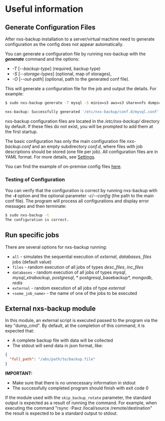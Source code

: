# Useful information

## Generate Configuration Files

After nxs-backup installation to a server/virtual machine need to generate configuration as the config does not appear
automatically.

You can generate a configuration file by running nxs-backup with the ***generate*** command and the options:

* *-T* [*--backup-type*] (required, backup type)
* *-S* [*--storage-types*] (optional, map of storages),
* *-O* [*--out-path*] (optional, path to the generated conf file).

This will generate a configuration file for the job and output the details. For example:

```bash
$ sudo nxs-backup generate -T mysql -S minio=s3 aws=s3 share=nfs dumps=scp

nxs-backup: Successfully generated '/etc/nxs-backup/conf.d/mysql.conf' configuration file!
```

nxs-backup configuration files are located in the */etc/nxs-backup/* directory by default. If these files do not exist,
you will be prompted to add them at the first startup.

The basic configuration has only the main configuration file *nxs-backup.conf* and an empty subdirectory *conf.d*, where
files with job descriptions should be stored (one file per job). All configuration files are in YAML format.
For more details, see [Settings](/docs/settings/README.md).

You can find the example of on-premise config files [here](example/on-premise/README.md).

### Testing of Conﬁguration

You can verify that the configuration is correct by running nxs-backup with the ***-t*** option and the optional
parameter *-c*/*--config* (the path to the main conf file). The program will process all configurations and display
error messages and then terminate:

```sh
$ sudo nxs-backup -t
The configuration is correct.
```

## Run specific jobs

There are several options for nxs-backup running:

- `all` - simulates the sequential execution of *external*, *databases*, *files* jobs (default value)
- `files` - random execution of all jobs of types *desc_files*, *inc_files*
- `databases` - random execution of all jobs of types *mysql*, *mysql_xtrabackup*, *postgresql*, *
  postgresql_basebackup*, *mongodb*, *redis*
- `external` - random execution of all jobs of type *external*
- `<some_job_name>` - the name of one of the jobs to be executed


## External nxs-backup module

In this module, an external script is executed passed to the program via the key "dump_cmd".
By default, at the completion of this command, it is expected that:

- A complete backup file with data will be collected
- The stdout will send data in json format, like:

```json
{
  "full_path": "/abs/path/to/backup.file"
}
```

**IMPORTANT:**

- Make sure that there is no unnecessary information in stdout
- The successfully completed program should finish with exit code 0

If the module used with the `skip_backup_rotate` parameter, the standard output is expected as a result of running
the command. For example, when executing the command "rsync -Pavz /local/source /remote/destination" the result is
expected to be a standard output to stdout.
